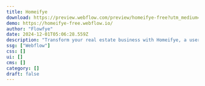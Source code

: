 ```yaml
---
title: Homeifye
download: https://preview.webflow.com/preview/homeifye-free?utm_medium=preview_link&utm_source=dashboard&utm_content=homeifye-free&preview=80221f32b8c29537c6aecc254fe5c617&workflow=preview
demo: https://homeifye-free.webflow.io/
author: "Flowfye"
date: 2024-12-01T05:06:28.559Z
description: "Transform your real estate business with Homeifye, a user-friendly Webflow template designed with integrated CMS. Perfect for showcasing properties, and services, all while being fast and fully responsive."
ssg: ["Webflow"]
css: []
ui: []
cms: []
category: []
draft: false
---
```

